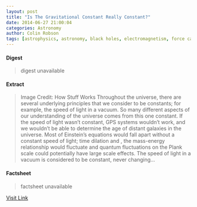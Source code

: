 ```yaml
---
layout: post
title: "Is The Gravitational Constant Really Constant?"
date: 2014-06-27 21:00:04
categories: Astronomy
author: Colin Robson
tags: [astrophysics, astronomy, black holes, electromagnetism, force carriers, fundamental forces, gravitational constant, gravity, mass, physics, space, speed of light, strong force, supernova, weak force]
---
```



#### Digest
>digest unavailable

#### Extract
>Image Credit: How Stuff Works Throughout the universe, there are several underlying principles that we consider to be constants; for example, the speed of light in a vacuum. So many different aspects of our understanding of the universe comes from this one constant. If the speed of light wasn&#8217;t constant, GPS systems wouldn&#8217;t work, and we wouldn&#8217;t be able to determine the age of distant galaxies in the universe. Most of Einstein&#8217;s equations would fall apart without a constant speed of light; time dilation and , the mass-energy relationship would fluctuate and quantum fluctuations on the Plank scale could potentially have large scale effects. The speed of light in a vacuum is considered to be constant, never changing...

#### Factsheet
>factsheet unavailable

[Visit Link](http://www.fromquarkstoquasars.com/the-gravitational-constant-is-it-really-constant/)


